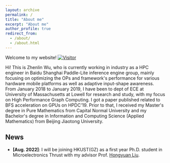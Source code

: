 ```yaml
---
layout: archive
permalink: /
title: "About me"
excerpt: "About me"
author_profile: true
redirect_from: 
  - /about/
  - /about.html      
---
```


Welcome to my website! [![Visitor](https://visitor-badge.glitch.me/badge?page_id=zlwu92.zlwu92.github.io)](https://github.com/zlwu92/zlwu92.github.io)

Hi! This is Zhenlin Wu, who is currently working in industry as a HPC engineer in Baidu Shanghai Paddle-Lite inference engine group, mainly focusing on optimizing the OPs and framework's performance for various hardware mobile platforms as well as adaptive input-shape awareness. From January 2018 to January 2019, I have been to dept of ECE at University of Massachusetts at Lowell for research and study, with my focus on High Performance Graph Computing. I got a paper published related to BFS acceleration on GPUs on HPDC'19. Prior to that, I received my Master's degree in Pure Mathematics from Capital Normal University and my Bachelor's degree in Information and Computing Science (Applied Mathematics) from Beijing Jiaotong University.


News
----
- **[Aug. 2022]**: I will be joining HKUST(GZ) as a first year Ph.D. student in Microelectronics Thrust with my advisor Prof. [Hongyuan Liu](https://www.liuhongyuan.com/).











